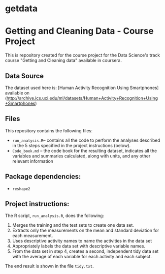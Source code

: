 # getdata
# Getting and Cleaning Data - Course Project

This is repository created for the course project for the Data Science's track course "Getting and Cleaning data" available in coursera.

## Data Source
The dataset used here is: [Human Activity Recognition Using Smartphones] available on (http://archive.ics.uci.edu/ml/datasets/Human+Activity+Recognition+Using+Smartphones)

## Files
This repository contains the following files:
- `run_analysis.R`– contains all the code to perform the analyses described in the 5 steps specified in the project instructions (below).
- `Code_book.md` – the code book for the resulting dataset, indicates all the variables and summaries calculated, along with units, and any other relevant information

## Package dependencies:

- `reshape2`

## Project instructions:
The R script, `run_analysis.R`, does the following:
    
1. Merges the training and the test sets to create one data set.
2. Extracts only the measurements on the mean and standard deviation for each measurement. 
3. Uses descriptive activity names to name the activities in the data set
4. Appropriately labels the data set with descriptive variable names. 
5. From the data set in step 4, creates a second, independent tidy data set with the average of each variable for each activity and each subject.

The end result is shown in the file `tidy.txt`.
